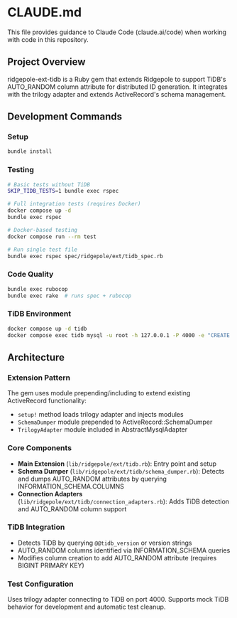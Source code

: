 # CLAUDE.md

This file provides guidance to Claude Code (claude.ai/code) when working with code in this repository.

## Project Overview

ridgepole-ext-tidb is a Ruby gem that extends Ridgepole to support TiDB's AUTO_RANDOM column attribute for distributed ID generation. It integrates with the trilogy adapter and extends ActiveRecord's schema management.

## Development Commands

### Setup
```bash
bundle install
```

### Testing
```bash
# Basic tests without TiDB
SKIP_TIDB_TESTS=1 bundle exec rspec

# Full integration tests (requires Docker)
docker compose up -d
bundle exec rspec

# Docker-based testing
docker compose run --rm test

# Run single test file
bundle exec rspec spec/ridgepole/ext/tidb_spec.rb
```

### Code Quality
```bash
bundle exec rubocop
bundle exec rake  # runs spec + rubocop
```

### TiDB Environment
```bash
docker compose up -d tidb
docker compose exec tidb mysql -u root -h 127.0.0.1 -P 4000 -e "CREATE DATABASE IF NOT EXISTS ridgepole_test"
```

## Architecture

### Extension Pattern
The gem uses module prepending/including to extend existing ActiveRecord functionality:
- `setup!` method loads trilogy adapter and injects modules
- `SchemaDumper` module prepended to ActiveRecord::SchemaDumper
- `TrilogyAdapter` module included in AbstractMysqlAdapter

### Core Components
- **Main Extension** (`lib/ridgepole/ext/tidb.rb`): Entry point and setup
- **Schema Dumper** (`lib/ridgepole/ext/tidb/schema_dumper.rb`): Detects and dumps AUTO_RANDOM attributes by querying INFORMATION_SCHEMA.COLUMNS
- **Connection Adapters** (`lib/ridgepole/ext/tidb/connection_adapters.rb`): Adds TiDB detection and AUTO_RANDOM column support

### TiDB Integration
- Detects TiDB by querying `@@tidb_version` or version strings
- AUTO_RANDOM columns identified via INFORMATION_SCHEMA queries
- Modifies column creation to add AUTO_RANDOM attribute (requires BIGINT PRIMARY KEY)

### Test Configuration
Uses trilogy adapter connecting to TiDB on port 4000. Supports mock TiDB behavior for development and automatic test cleanup.

